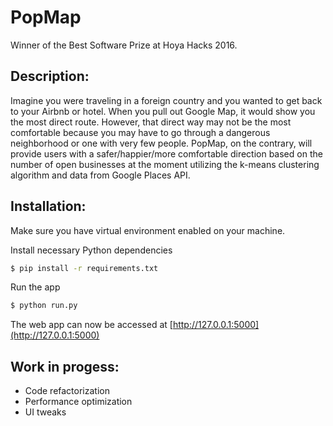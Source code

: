 # PopMap

Winner of the Best Software Prize at Hoya Hacks 2016.

## Description:
Imagine you were traveling in a foreign country and you wanted to get back to your Airbnb or hotel. When you pull out Google Map, it would show you the most direct route. However, that direct way may not be the most comfortable because you may have to go through a dangerous neighborhood or one with very few people. PopMap, on the contrary, will provide users with a safer/happier/more comfortable direction based on the number of open businesses at the moment utilizing the k-means clustering algorithm and data from Google Places API.

## Installation:

Make sure you have virtual environment enabled on your machine.

Install necessary Python dependencies
```bash
$ pip install -r requirements.txt
```

Run the app
```bash
$ python run.py
```

The web app can now be accessed at [http://127.0.0.1:5000](http://127.0.0.1:5000)

## Work in progess:
* Code refactorization
* Performance optimization
* UI tweaks